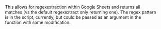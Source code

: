 This allows for regexextraction within Google Sheets and returns all matches (vs the default regexextract only returning one). The regex pattern is in the script, currently, but could be passed as an argument in the function with some modification.
